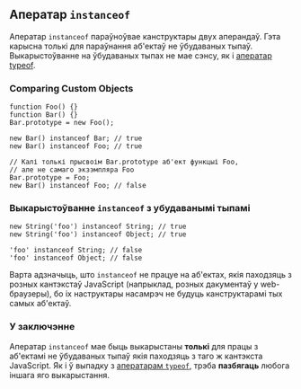 ## Аператар `instanceof`

Аператар `instanceof` параўноўвае канструктары двух аперандаў. Гэта карысна толькі
для параўнання аб'ектаў не ўбудаваных тыпаў. Выкарыстоўванне на ўбудаваных тыпах не
мае сэнсу, як і [аператар typeof](#types.typeof).

### Comparing Custom Objects

    function Foo() {}
    function Bar() {}
    Bar.prototype = new Foo();

    new Bar() instanceof Bar; // true
    new Bar() instanceof Foo; // true

    // Калі толькі прысвоім Bar.prototype аб'ект функцыі Foo,
    // але не самаго экзэмпляра Foo
    Bar.prototype = Foo;
    new Bar() instanceof Foo; // false

### Выкарыстоўванне `instanceof` з убудаванымі тыпамі

    new String('foo') instanceof String; // true
    new String('foo') instanceof Object; // true

    'foo' instanceof String; // false
    'foo' instanceof Object; // false

Варта адзначыць, што `instanceof` не працуе на аб'ектах, якія паходзяць з розных
кантэкстаў JavaScript (напрыклад, розных дакументаў у web-браузеры), бо іх наструктары
насамрэч не будуць канструктарамі тых самых аб'ектаў.

### У заключэнне

Аператар `instanceof` мае быць выкарыстаны **толькі** для працы з аб'ектамі не
ўбудаваных тыпаў якія паходзяць з таго ж кантэкста JavaScript. Як і ў выпадку з
[аператарам `typeof`](#types.typeof), трэба **пазбягаць** любога іншага яго выкарыстання.
